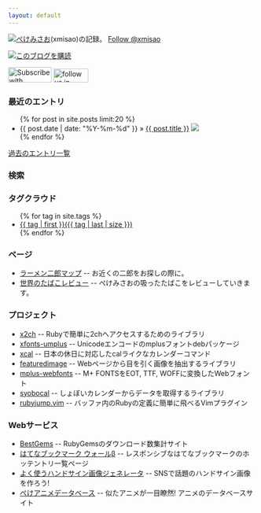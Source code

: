 ```yaml
---
layout: default
---
```

<img src="{{ root }}/xmisao_icon_16x16.png">[ぺけみさお](/about.html)(xmisao)の記録。 <a href="https://twitter.com/xmisao" class="twitter-follow-button" data-show-count="false">Follow @xmisao</a><script>!function(d,s,id){var js,fjs=d.getElementsByTagName(s)[0],p=/^http:/.test(d.location)?'http':'https';if(!d.getElementById(id)){js=d.createElement(s);js.id=id;js.src=p+'://platform.twitter.com/widgets.js';fjs.parentNode.insertBefore(js,fjs);}}(document, 'script', 'twitter-wjs');</script>

<img src="{{ root }}/feed_icon_14x14.png"><a href="{{root}}/feed.xml">このブログを購読</a>

<div>
<a href="http://reader.livedoor.com/subscribe/http://www.xmisao.com/feed.xml" target="_blank" title="Subscribe with livedoor Reader"><img src="http://image.reader.livedoor.com/img/banner/88_31_3.gif" border="0" width="88" height="31" alt="Subscribe with livedoor Reader"></a>
<a href='http://cloud.feedly.com/#subscription%2Ffeed%2Fhttp%3A%2F%2Fwww.xmisao.com%2Ffeed.xml'  target='blank'><img id='feedlyFollow' src='http://s3.feedly.com/img/follows/feedly-follow-rectangle-volume-medium_2x.png' alt='follow us in feedly' width='71' height='28'></a>
</div>

<h3>最近のエントリ</h3>
<ul class="posts">
  {% for post in site.posts limit:20 %}
    <li>
      <span>{{ post.date | date: "%Y-%m-%d" }}</span> &raquo; <a href="http://www.xmisao.com{{ BASE_PATH }}{{ post.url }}">{{ post.title }}</a>
      <a href="http://b.hatena.ne.jp/entry/http://www.xmisao.com{{ BASE_PATH }}{{ post.url }}">
      <img src="http://b.hatena.ne.jp/entry/image/http://www.xmisao.com{{ BASE_PATH }}{{ post.url }}">
      </a>
    </li>
  {% endfor %}
</ul>
<p><a href="entries.html">過去のエントリ一覧</a></p>

<h3>検索</h3>
<div>
<script>
  (function() {
    var cx = '010316783992048822387:wtqk9pesgts';
    var gcse = document.createElement('script');
    gcse.type = 'text/javascript';
    gcse.async = true;
    gcse.src = (document.location.protocol == 'https:' ? 'https:' : 'http:') +
        '//www.google.com/cse/cse.js?cx=' + cx;
    var s = document.getElementsByTagName('script')[0];
    s.parentNode.insertBefore(gcse, s);
  })();
</script>
<gcse:search></gcse:search>
</div>

<h3>タグクラウド</h3>
<ul class="tagcloud">
{% for tag in site.tags %}
    <li style="font-size: {{ tag | last | size | times: 200 | divided_by: site.tags.size | plus: 100 }}%">
        <a href="/tags/{{ tag | first | slugize }}">
            {{ tag | first }}({{ tag | last | size }})
        </a>
    </li>
{% endfor %}
</ul>

<h3>ページ</h3>
<ul class="posts">
	<li><a href="/jirorian/">ラーメン二郎マップ</a> -- お近くの二郎をお探しの際に。</li>
	<li><a href="/cigarette/">世界のたばこレビュー</a> -- ぺけみさおの吸ったたばこをレビューしていきます。</li>
</ul>

<h3>プロジェクト</h3>

- [x2ch](https://github.com/xmisao/x2ch) -- Rubyで簡単に2chへアクセスするためのライブラリ
- [xfonts-umplus](https://github.com/xmisao/xfonts-umplus) -- Unicodeエンコードのmplusフォントdebパッケージ
- [xcal](https://github.com/xmisao/xcal) -- 日本の休日に対応したcalライクなカレンダーコマンド
- [featuredimage](https://github.com/xmisao/featuredimage) -- Webページから目を引く画像を抽出するライブラリ
- [mplus-webfonts](http://mplus-webfonts.sourceforge.jp/) -- M+ FONTSをEOT, TTF, WOFFに変換したWebフォント
- [syobocal](https://github.com/xmisao/syobocal) -- しょぼいカレンダーからデータを取得するライブラリ
- [rubyjump.vim](https://github.com/xmisao/rubyjump.vim) -- バッファ内のRubyの定義に簡単に飛べるVimプラグイン

<h3>Webサービス</h3>

- [BestGems](http://bestgems.org/) -- RubyGemsのダウンロード数集計サイト
- [はてなブックマーク ウォールβ](http://hbwall.xmisao.com/) -- レスポンシブなはてなブックマークのホッテントリ一覧ページ
- [よく使うハンドサイン画像ジェネレータ](http://handsign.xmisao.com/) -- SNSで話題のハンドサイン画像を作ろう!  
- [ぺけアニメデータベース](http://animedb.xmisao.com/) -- 似たアニメが一目瞭然! アニメのデータベースサイト
